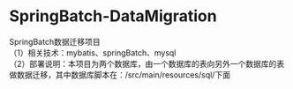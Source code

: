 # SpringBatch-DataMigration
SpringBatch数据迁移项目  
（1）相关技术：mybatis、springBatch、mysql  
（2）部署说明：本项目为两个数据库，由一个数据库的表向另外一个数据库的表做数据迁移，其中数据库脚本在：/src/main/resources/sql/下面
